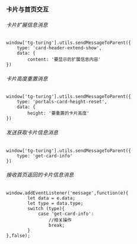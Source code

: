 


### 卡片与首页交互

###### 卡片扩展信息消息
```
window['tg-turing'].utils.sendMessageToParent({
    type: 'card-header-extend-show',
    data: {
        content: '要显示的扩展信息内容'
})
```

###### 卡片高度重置消息
```
window['tg-turing'].utils.sendMessageToParent({
    type: 'portals-card-height-reset',
    data: {
        height: '要重置的卡片高度'
})
```

###### 发送获取卡片信息消息
```
window['tg-turing'].utils.sendMessageToParent({
    type: 'get-card-info'
})
```

###### 接收首页返回的卡片信息消息
```
window.addEventListener('message',function(e){
        let data = e.data;
        let type = data.type;
        switch (type){
            case 'get-card-info':
                //相关操作
                break;
        }
},false);
```

